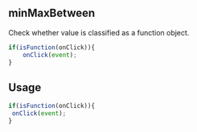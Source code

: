## minMaxBetween
Check whether value is classified as a function object.
```typescript
if(isFunction(onClick)){
    onClick(event);
}
```

## Usage
 ```typescript
 if(isFunction(onClick)){
  onClick(event);
 }
 ```
